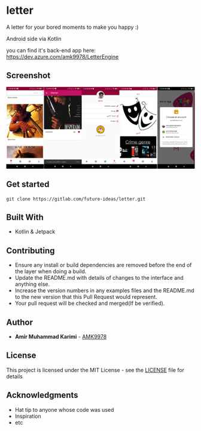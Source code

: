# letter
A letter for your bored moments to make you happy :)

Android side via Kotlin

you can find it's back-end app here: https://dev.azure.com/amk9978/LetterEngine

## Screenshot
<p align="center"><img align="center" src="./Screenshot_2020-06-29-23-37-28-748_com.fidea.letter.jpg?raw=true." alt="Spire the Hare" title="ScreenShot1" width="900px"></p>

## Get started

```
git clone https://gitlab.com/future-ideas/letter.git
```

## Built With

* Kotlin & Jetpack

## Contributing

* Ensure any install or build dependencies are removed before the end of the layer when doing a build.
* Update the README.md with details of changes to the interface and anything else.
* Increase the version numbers in any examples files and the README.md to the new version that this Pull Request would represent.
* Your pull request will be checked and merged(If be verified).

## Author

* **Amir Muhammad Karimi** - [AMK9978](https://github.com/amk9978)

## License

This project is licensed under the MIT License - see the [LICENSE](LICENSE) file for details

## Acknowledgments

* Hat tip to anyone whose code was used
* Inspiration
* etc
